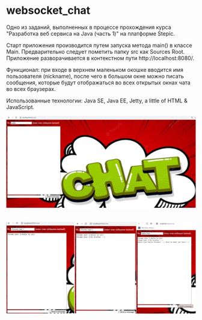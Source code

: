 # websocket_chat
Одно из заданий, выполненных в процессе прохождения курса "Разработка веб сервиса на Java (часть 1)" на платформе Stepic.
<p>Старт приложения производится путем запуска метода main() в классе Main. Предварительно следует пометить папку src как Sources Root. Приложение разворачивается в контекстном пути http://localhost:8080/.</p> 
<p> Функционал: при входе в верхнем маленьком окошке вводится имя пользователя (nickname), после чего в большом окне можно писать сообщения, которые будут отображаться во всех открытых окнах чата во всех браузерах.</p>
<p>Использованные технологии: Java SE, Java EE, Jetty, a little of HTML & JavaScript.<p>

![img.png](img.png)
<br><br><br>
![img_1.png](img_1.png)